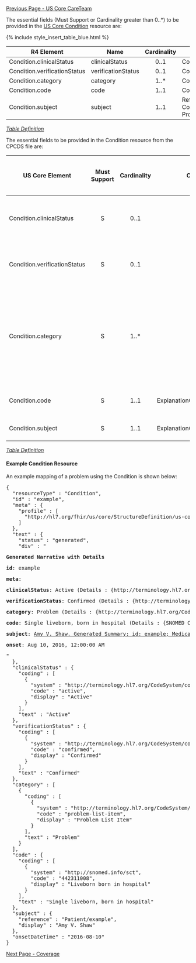 [Previous Page - US Core CareTeam](USCoreCareTeam.html)

The essential fields (Must Support or Cardinality greater than 0..*) to be provided in the [US Core Condition](http://hl7.org/fhir/us/core/StructureDefinition-us-core-condition.html) resource are:

{% include style_insert_table_blue.html %}

| R4 Element                   | Name                | Cardinality | Type                               |
|------------------------------|---------------------|:-----------:|------------------------------------|
| Condition.clinicalStatus     |  clinicalStatus     |     0..1    | CodeableConcept                    |
| Condition.verificationStatus |  verificationStatus |     0..1    | CodeableConcept                    |
| Condition.category           |  category           |     1..*    | CodeableConcept                    |
| Condition.code               |  code               |     1..1    | CodeableConcept                    |
| Condition.subject            |  subject            |     1..1    | Reference(US Core Patient Profile) |

<i>[Table Definition](index.html#mapping-adjudicated-claims-and-encounter-information-to-clinical-resources)</i>

The essential fields to be provided in the Condition resource from the CPCDS file are:

| US Core Element               | Must Support | Cardinality | CARIN-BB Element                         | CPCDS Element Mapping or Implementer Note                                                                                                      |
|-------------------------------|:------------:|:-----------:|------------------------------------------|------------------------------------------------------------------------------------------------------------------------------------------------|
| Condition.clinicalStatus      |       S      |     0..1    |                                          | . Note: active \| recurrence \| relapse \| inactive \| remission \| resolved                                                                   |
| Condition.verificationStatus  |       S      |     0..1    |                                          | . Note: active \| recurrence \| relapse \| inactive \| remission \| resolved                                                                   |
| Condition.category            |       S      |     1..*    |                                          | . Note: Based on Diagnosis from claim pick appropriate condition category from: [problem-list-item \| encounter-diagnosis \| health-concern]     |
| Condition.code                |       S      |     1..1    | ExplanationOfBenefit.diagnosis.diagnosis | [{"6, 7, 8, 21, 22, 23, 30":"Diagnosis Code"}]                                                                                                                   |
| Condition.subject             |       S      |     1..1    | ExplanationOfBenefit.patient             | [{"Ref (1)":"Member id"}]                                                                                                                       |

<i>[Table Definition](index.html#mapping-adjudicated-claims-and-encounter-information-to-clinical-resources)</i>

#### Example Condition Resource

An example mapping of a problem using the Condition is shown below:

<pre>
{
  "resourceType" : "Condition",
  "id" : "example",
  "meta" : {
    "profile" : [
      "http://hl7.org/fhir/us/core/StructureDefinition/us-core-condition"
    ]
  },
  "text" : {
    "status" : "generated",
    "div" : "<div xmlns=\"http://www.w3.org/1999/xhtml\"><p><b>Generated Narrative with Details</b></p><p><b>id</b>: example</p><p><b>meta</b>: </p><p><b>clinicalStatus</b>: Active <span style=\"background: LightGoldenRodYellow\">(Details : {http://terminology.hl7.org/CodeSystem/condition-clinical code 'active' = 'Active', given as 'Active'})</span></p><p><b>verificationStatus</b>: Confirmed <span style=\"background: LightGoldenRodYellow\">(Details : {http://terminology.hl7.org/CodeSystem/condition-ver-status code 'confirmed' = 'Confirmed', given as 'Confirmed'})</span></p><p><b>category</b>: Problem <span style=\"background: LightGoldenRodYellow\">(Details : {http://terminology.hl7.org/CodeSystem/condition-category code 'problem-list-item' = 'Problem List Item', given as 'Problem List Item'})</span></p><p><b>code</b>: Single liveborn, born in hospital <span style=\"background: LightGoldenRodYellow\">(Details : {SNOMED CT code '442311008' = 'Liveborn born in hospital', given as 'Liveborn born in hospital'})</span></p><p><b>subject</b>: <a href=\"Patient-example.html\">Amy V. Shaw. Generated Summary: id: example; Medical Record Number = 1032702 (USUAL); active; Amy V. Shaw ; ph: 555-555-5555(HOME), amy.shaw@example.com; gender: female; birthDate: Feb 20, 2007</a></p><p><b>onset</b>: Aug 10, 2016, 12:00:00 AM</p></div>"
  },
  "clinicalStatus" : {
    "coding" : [
      {
        "system" : "http://terminology.hl7.org/CodeSystem/condition-clinical",
        "code" : "active",
        "display" : "Active"
      }
    ],
    "text" : "Active"
  },
  "verificationStatus" : {
    "coding" : [
      {
        "system" : "http://terminology.hl7.org/CodeSystem/condition-ver-status",
        "code" : "confirmed",
        "display" : "Confirmed"
      }
    ],
    "text" : "Confirmed"
  },
  "category" : [
    {
      "coding" : [
        {
          "system" : "http://terminology.hl7.org/CodeSystem/condition-category",
          "code" : "problem-list-item",
          "display" : "Problem List Item"
        }
      ],
      "text" : "Problem"
    }
  ],
  "code" : {
    "coding" : [
      {
        "system" : "http://snomed.info/sct",
        "code" : "442311008",
        "display" : "Liveborn born in hospital"
      }
    ],
    "text" : "Single liveborn, born in hospital"
  },
  "subject" : {
    "reference" : "Patient/example",
    "display" : "Amy V. Shaw"
  },
  "onsetDateTime" : "2016-08-10"
}
</pre>



[Next Page - Coverage](Coverage.html)
